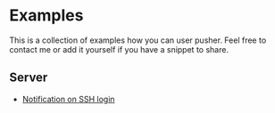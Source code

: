 # Examples

This is a collection of examples how you can user pusher. Feel free to contact me or add it yourself if you have a snippet to share.


## Server

- [Notification on SSH login](https://github.com/HackHerz/pusher/blob/master/examples/ssh-notification.md)
